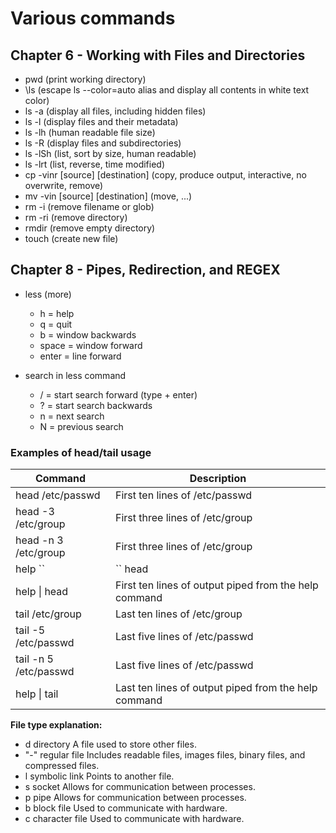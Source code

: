 Various commands
================

Chapter 6 - Working with Files and Directories
----------------------------------------------

- pwd (print working directory)
- \ls (escape ls --color=auto alias and display all contents in white text color)
- ls -a (display all files, including hidden files)
- ls -l (display files and their metadata)
- ls -lh (human readable file size)
- ls -R (display files and subdirectories)
- ls -lSh (list, sort by size, human readable)
- ls -lrt (list, reverse, time modified)
- cp -vinr [source] [destination] (copy, produce output, interactive, no overwrite, remove)
- mv -vin [source] [destination] (move, ...)
- rm -i (remove filename or glob)
- rm -ri (remove directory)
- rmdir (remove empty directory)
- touch (create new file)

Chapter 8 - Pipes, Redirection, and REGEX
-----------------------------------------

* less (more)
    * h = help
	* q = quit
	* b = window backwards
	* space = window forward
	* enter = line forward

* search in less command
	* / = start search forward (type + enter)
	* ? = start search backwards
	* n = next search
	* N = previous search
	
### Examples of head/tail usage

| Command				| Description											|
|-----------------------|-------------------------------------------------------|
| head /etc/passwd      | First ten lines of /etc/passwd                        |
| head -3 /etc/group    | First three lines of /etc/group                       |
| head -n 3 /etc/group  | First three lines of /etc/group                       |
| help `` | `` head     | First ten lines of output piped from the help command |
| help \| head          | First ten lines of output piped from the help command |
| tail /etc/group       | Last ten lines of /etc/group                          |
| tail -5 /etc/passwd   | Last five lines of /etc/passwd                        |
| tail -n 5 /etc/passwd | Last five lines of /etc/passwd                        |
| help \| tail          | Last ten lines of output piped from the help command  |




**File type explanation:**

- d 	directory 	A file used to store other files.
- "-" 	regular file 	Includes readable files, images files, binary files, and compressed files.
- l 	symbolic link 	Points to another file.
- s 	socket 	Allows for communication between processes.
- p 	pipe 	Allows for communication between processes.
- b 	block file 	Used to communicate with hardware.
- c 	character file 	Used to communicate with hardware.